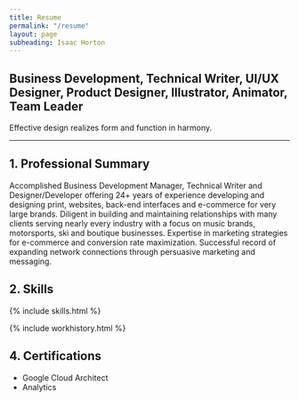 ```yaml
---
title: Resume
permalink: "/resume"
layout: page
subheading: Isaac Horton
---
```


## Business Development, Technical Writer, UI/UX Designer, Product Designer, Illustrator, Animator, Team Leader

Effective design realizes form and function in harmony.
<hr>

## 1. Professional Summary

<div uk-grid><div class="uk-width-1-2@m">

Accomplished Business Development Manager, Technical Writer and Designer/Developer offering 24+ years of experience developing and designing print, websites, back-end interfaces and e-commerce for very large brands. Diligent in building and maintaining relationships with many clients serving nearly every industry with a focus on music brands, motorsports, ski and boutique businesses. Expertise in marketing strategies for e-commerce and conversion rate maximization. Successful record of expanding network connections through persuasive marketing and messaging.
</div>
<div class="uk-width-1-2@m">

</div></div>

## 2. Skills
{% include skills.html %}


{% include workhistory.html %}


## 4. Certifications
  - Google Cloud Architect
  - Analytics
